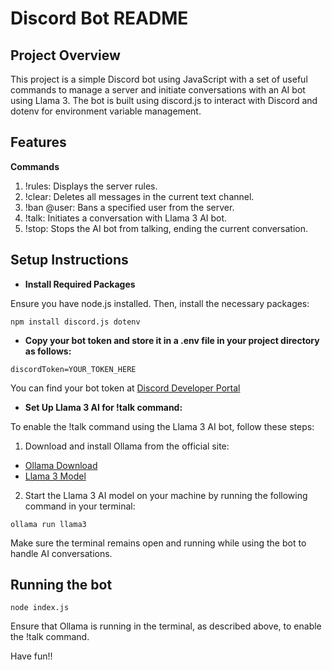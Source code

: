 # Discord Bot README

## Project Overview

This project is a simple Discord bot using JavaScript with a set of useful commands to manage a server and initiate conversations with an AI bot using Llama 3. The bot is built using discord.js to interact with Discord and dotenv for environment variable management.

## Features

**Commands**

1. !rules: Displays the server rules.
2. !clear: Deletes all messages in the current text channel.
3. !ban @user: Bans a specified user from the server.
4. !talk: Initiates a conversation with Llama 3 AI bot.
5. !stop: Stops the AI bot from talking, ending the current conversation.

  
## Setup Instructions

- **Install Required Packages**

Ensure you have node.js installed. Then, install the necessary packages:

```
npm install discord.js dotenv
```

- **Copy your bot token and store it in a .env file in your project directory as follows:**

```
discordToken=YOUR_TOKEN_HERE
```
You can find your bot token at [Discord Developer Portal](https://discord.com/developers/applications)

- **Set Up Llama 3 AI for !talk command:**

To enable the !talk command using the Llama 3 AI bot, follow these steps:

1. Download and install Ollama from the official site:

- [Ollama Download](https://ollama.com/download)
- [Llama 3 Model](https://ollama.com/library/llama3)

2. Start the Llama 3 AI model on your machine by running the following command in your terminal:

```
ollama run llama3
```

Make sure the terminal remains open and running while using the bot to handle AI conversations.

## Running the bot
  
```
node index.js
```

Ensure that Ollama is running in the terminal, as described above, to enable the !talk command.

Have fun!!


